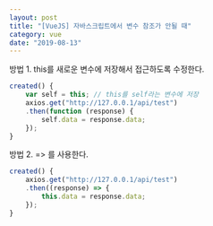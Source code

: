 ```yaml
---
layout: post
title: "[VueJS] 자바스크립트에서 변수 참조가 안될 때"
category: vue
date: "2019-08-13"
---
```


방법 1. this를 새로운 변수에 저장해서 접근하도록 수정한다.
```javascript
created() {
    var self = this; // this를 self라는 변수에 저장
    axios.get("http://127.0.0.1/api/test")
    .then(function (response) {
        self.data = response.data;
    });
}
```

방법 2. => 를 사용한다.
```javascript
created() {
    axios.get("http://127.0.0.1/api/test")
    .then((response) => {
        this.data = response.data;
    });
}
```